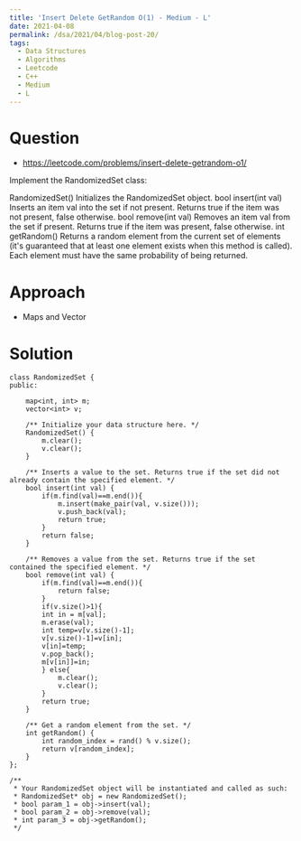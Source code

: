 ```yaml
---
title: 'Insert Delete GetRandom O(1) - Medium - L'
date: 2021-04-08
permalink: /dsa/2021/04/blog-post-20/
tags:
  - Data Structures
  - Algorithms
  - Leetcode
  - C++
  - Medium
  - L
---
```


# Question

- https://leetcode.com/problems/insert-delete-getrandom-o1/

Implement the RandomizedSet class:

RandomizedSet() Initializes the RandomizedSet object.
bool insert(int val) Inserts an item val into the set if not present. Returns true if the item was not present, false otherwise.
bool remove(int val) Removes an item val from the set if present. Returns true if the item was present, false otherwise.
int getRandom() Returns a random element from the current set of elements (it's guaranteed that at least one element exists when this method is called). Each element must have the same probability of being returned.

# Approach

- Maps and Vector

# Solution
```
class RandomizedSet {
public:
    
    map<int, int> m;
    vector<int> v;
    
    /** Initialize your data structure here. */
    RandomizedSet() {
        m.clear();
        v.clear();
    }
    
    /** Inserts a value to the set. Returns true if the set did not already contain the specified element. */
    bool insert(int val) {
        if(m.find(val)==m.end()){
            m.insert(make_pair(val, v.size()));
            v.push_back(val);
            return true;
        }
        return false;
    }
    
    /** Removes a value from the set. Returns true if the set contained the specified element. */
    bool remove(int val) {
        if(m.find(val)==m.end()){
            return false;
        }
        if(v.size()>1){
        int in = m[val];
        m.erase(val);
        int temp=v[v.size()-1];
        v[v.size()-1]=v[in];
        v[in]=temp;
        v.pop_back();
        m[v[in]]=in;
        } else{
            m.clear();
            v.clear();
        }
        return true;
    }
    
    /** Get a random element from the set. */
    int getRandom() {
        int random_index = rand() % v.size();
        return v[random_index];
    }
};

/**
 * Your RandomizedSet object will be instantiated and called as such:
 * RandomizedSet* obj = new RandomizedSet();
 * bool param_1 = obj->insert(val);
 * bool param_2 = obj->remove(val);
 * int param_3 = obj->getRandom();
 */
```